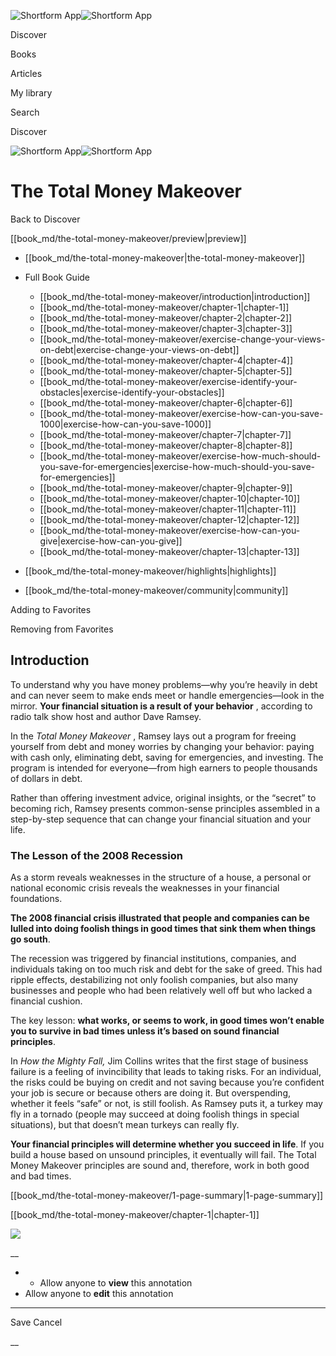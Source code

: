 ![Shortform App](/img/logo.36a2399e.svg)![Shortform App](/img/logo-dark.70c1b072.svg)

Discover

Books

Articles

My library

Search

Discover

![Shortform App](/img/logo.36a2399e.svg)![Shortform App](/img/logo-dark.70c1b072.svg)

# The Total Money Makeover

Back to Discover

[[book_md/the-total-money-makeover/preview|preview]]

  * [[book_md/the-total-money-makeover|the-total-money-makeover]]
  * Full Book Guide

    * [[book_md/the-total-money-makeover/introduction|introduction]]
    * [[book_md/the-total-money-makeover/chapter-1|chapter-1]]
    * [[book_md/the-total-money-makeover/chapter-2|chapter-2]]
    * [[book_md/the-total-money-makeover/chapter-3|chapter-3]]
    * [[book_md/the-total-money-makeover/exercise-change-your-views-on-debt|exercise-change-your-views-on-debt]]
    * [[book_md/the-total-money-makeover/chapter-4|chapter-4]]
    * [[book_md/the-total-money-makeover/chapter-5|chapter-5]]
    * [[book_md/the-total-money-makeover/exercise-identify-your-obstacles|exercise-identify-your-obstacles]]
    * [[book_md/the-total-money-makeover/chapter-6|chapter-6]]
    * [[book_md/the-total-money-makeover/exercise-how-can-you-save-1000|exercise-how-can-you-save-1000]]
    * [[book_md/the-total-money-makeover/chapter-7|chapter-7]]
    * [[book_md/the-total-money-makeover/chapter-8|chapter-8]]
    * [[book_md/the-total-money-makeover/exercise-how-much-should-you-save-for-emergencies|exercise-how-much-should-you-save-for-emergencies]]
    * [[book_md/the-total-money-makeover/chapter-9|chapter-9]]
    * [[book_md/the-total-money-makeover/chapter-10|chapter-10]]
    * [[book_md/the-total-money-makeover/chapter-11|chapter-11]]
    * [[book_md/the-total-money-makeover/chapter-12|chapter-12]]
    * [[book_md/the-total-money-makeover/exercise-how-can-you-give|exercise-how-can-you-give]]
    * [[book_md/the-total-money-makeover/chapter-13|chapter-13]]
  * [[book_md/the-total-money-makeover/highlights|highlights]]
  * [[book_md/the-total-money-makeover/community|community]]



Adding to Favorites 

Removing from Favorites 

## Introduction

To understand why you have money problems—why you’re heavily in debt and can never seem to make ends meet or handle emergencies—look in the mirror. **Your financial situation is a result of your behavior** , according to radio talk show host and author Dave Ramsey.

In the _Total Money Makeover_ , Ramsey lays out a program for freeing yourself from debt and money worries by changing your behavior: paying with cash only, eliminating debt, saving for emergencies, and investing. The program is intended for everyone—from high earners to people thousands of dollars in debt.

Rather than offering investment advice, original insights, or the “secret” to becoming rich, Ramsey presents common-sense principles assembled in a step-by-step sequence that can change your financial situation and your life.

### The Lesson of the 2008 Recession

As a storm reveals weaknesses in the structure of a house, a personal or national economic crisis reveals the weaknesses in your financial foundations.

**The 2008 financial crisis illustrated that people and companies can be lulled into doing foolish things in good times that sink them when things go south**.

The recession was triggered by financial institutions, companies, and individuals taking on too much risk and debt for the sake of greed. This had ripple effects, destabilizing not only foolish companies, but also many businesses and people who had been relatively well off but who lacked a financial cushion.

The key lesson: **what works, or seems to work, in good times won’t enable you to survive in bad times unless it’s based on sound financial principles**.

In _How the Mighty Fall,_ Jim Collins writes that the first stage of business failure is a feeling of invincibility that leads to taking risks. For an individual, the risks could be buying on credit and not saving because you’re confident your job is secure or because others are doing it. But overspending, whether it feels “safe” or not, is still foolish. As Ramsey puts it, a turkey may fly in a tornado (people may succeed at doing foolish things in special situations), but that doesn’t mean turkeys can really fly.

**Your financial principles will determine whether you succeed in life**. If you build a house based on unsound principles, it eventually will fail. The Total Money Makeover principles are sound and, therefore, work in both good and bad times.

[[book_md/the-total-money-makeover/1-page-summary|1-page-summary]]

[[book_md/the-total-money-makeover/chapter-1|chapter-1]]

![](https://bat.bing.com/action/0?ti=56018282&Ver=2&mid=fcde4fbd-e631-461e-a4d2-b5987a6320e5&sid=1711133063fa11eebdec89a8b8ae3bbc&vid=171147a063fa11eea7440fcfeb230d96&vids=0&msclkid=N&pi=0&lg=en-US&sw=800&sh=600&sc=24&nwd=1&tl=Shortform%20%7C%20Book&p=https%3A%2F%2Fwww.shortform.com%2Fapp%2Fbook%2Fthe-total-money-makeover%2Fintroduction&r=&lt=684&evt=pageLoad&sv=1&rn=780022)

__

  *   * Allow anyone to **view** this annotation
  * Allow anyone to **edit** this annotation



* * *

Save Cancel

__



